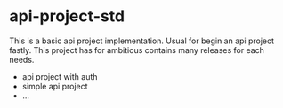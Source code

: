 api-project-std
===============

This is a basic api project implementation.
Usual for begin an api project fastly.
This project has for ambitious contains many releases for each needs.
- api project with auth
- simple api project
- ...